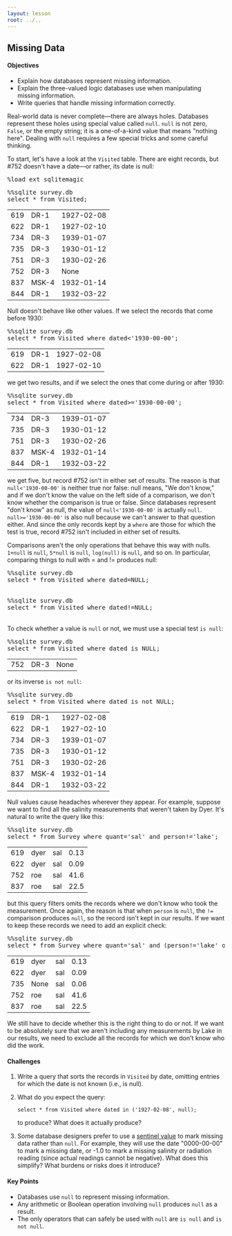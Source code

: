 ```yaml
---
layout: lesson
root: ../..
---
```


## Missing Data


<div class="objectives">
<h4 id="objectives">Objectives</h4>
<ul>
<li>Explain how databases represent missing information.</li>
<li>Explain the three-valued logic databases use when manipulating missing information.</li>
<li>Write queries that handle missing information correctly.</li>
</ul>
</div>


<div>
<p>Real-world data is never complete&mdash;there are always holes.
Databases represent these holes using special value called <code>null</code>.
<code>null</code> is not zero, <code>False</code>, or the empty string;
it is a one-of-a-kind value that means &quot;nothing here&quot;.
Dealing with <code>null</code> requires a few special tricks
and some careful thinking.</p>
<p>To start,
let&#39;s have a look at the <code>Visited</code> table.
There are eight records,
but #752 doesn&#39;t have a date&mdash;or rather,
its date is null:</p>
</div>


<pre class="in">%load_ext sqlitemagic</pre>


<pre class="in">%%sqlite survey.db
select * from Visited;</pre>

<div class="out"><table>
<tr><td>619</td><td>DR-1</td><td>1927-02-08</td></tr>
<tr><td>622</td><td>DR-1</td><td>1927-02-10</td></tr>
<tr><td>734</td><td>DR-3</td><td>1939-01-07</td></tr>
<tr><td>735</td><td>DR-3</td><td>1930-01-12</td></tr>
<tr><td>751</td><td>DR-3</td><td>1930-02-26</td></tr>
<tr><td>752</td><td>DR-3</td><td>None</td></tr>
<tr><td>837</td><td>MSK-4</td><td>1932-01-14</td></tr>
<tr><td>844</td><td>DR-1</td><td>1932-03-22</td></tr>
</table></div>


<div>
<p>Null doesn&#39;t behave like other values.
If we select the records that come before 1930:</p>
</div>


<pre class="in">%%sqlite survey.db
select * from Visited where dated&lt;&#39;1930-00-00&#39;;</pre>

<div class="out"><table>
<tr><td>619</td><td>DR-1</td><td>1927-02-08</td></tr>
<tr><td>622</td><td>DR-1</td><td>1927-02-10</td></tr>
</table></div>


<div>
<p>we get two results,
and if we select the ones that come during or after 1930:</p>
</div>


<pre class="in">%%sqlite survey.db
select * from Visited where dated&gt;=&#39;1930-00-00&#39;;</pre>

<div class="out"><table>
<tr><td>734</td><td>DR-3</td><td>1939-01-07</td></tr>
<tr><td>735</td><td>DR-3</td><td>1930-01-12</td></tr>
<tr><td>751</td><td>DR-3</td><td>1930-02-26</td></tr>
<tr><td>837</td><td>MSK-4</td><td>1932-01-14</td></tr>
<tr><td>844</td><td>DR-1</td><td>1932-03-22</td></tr>
</table></div>


<div>
<p>we get five,
but record #752 isn&#39;t in either set of results.
The reason is that
<code>null&lt;&#39;1930-00-00&#39;</code>
is neither true nor false:
null means, &quot;We don&#39;t know,&quot;
and if we don&#39;t know the value on the left side of a comparison,
we don&#39;t know whether the comparison is true or false.
Since databases represent &quot;don&#39;t know&quot; as null,
the value of <code>null&lt;&#39;1930-00-00&#39;</code>
is actually <code>null</code>.
<code>null&gt;=&#39;1930-00-00&#39;</code> is also null
because we can&#39;t answer to that question either.
And since the only records kept by a <code>where</code>
are those for which the test is true,
record #752 isn&#39;t included in either set of results.</p>
<p>Comparisons aren&#39;t the only operations that behave this way with nulls.
<code>1+null</code> is <code>null</code>,
<code>5*null</code> is <code>null</code>,
<code>log(null)</code> is <code>null</code>,
and so on.
In particular,
comparing things to null with = and != produces null:</p>
</div>


<pre class="in">%%sqlite survey.db
select * from Visited where dated=NULL;</pre>

<div class="out"><table>

</table></div>


<pre class="in">%%sqlite survey.db
select * from Visited where dated!=NULL;</pre>

<div class="out"><table>

</table></div>


<div>
<p>To check whether a value is <code>null</code> or not,
we must use a special test <code>is null</code>:</p>
</div>


<pre class="in">%%sqlite survey.db
select * from Visited where dated is NULL;</pre>

<div class="out"><table>
<tr><td>752</td><td>DR-3</td><td>None</td></tr>
</table></div>


<div>
<p>or its inverse <code>is not null</code>:</p>
</div>


<pre class="in">%%sqlite survey.db
select * from Visited where dated is not NULL;</pre>

<div class="out"><table>
<tr><td>619</td><td>DR-1</td><td>1927-02-08</td></tr>
<tr><td>622</td><td>DR-1</td><td>1927-02-10</td></tr>
<tr><td>734</td><td>DR-3</td><td>1939-01-07</td></tr>
<tr><td>735</td><td>DR-3</td><td>1930-01-12</td></tr>
<tr><td>751</td><td>DR-3</td><td>1930-02-26</td></tr>
<tr><td>837</td><td>MSK-4</td><td>1932-01-14</td></tr>
<tr><td>844</td><td>DR-1</td><td>1932-03-22</td></tr>
</table></div>


<div>
<p>Null values cause headaches wherever they appear.
For example,
suppose we want to find all the salinity measurements
that weren&#39;t taken by Dyer.
It&#39;s natural to write the query like this:</p>
</div>


<pre class="in">%%sqlite survey.db
select * from Survey where quant=&#39;sal&#39; and person!=&#39;lake&#39;;</pre>

<div class="out"><table>
<tr><td>619</td><td>dyer</td><td>sal</td><td>0.13</td></tr>
<tr><td>622</td><td>dyer</td><td>sal</td><td>0.09</td></tr>
<tr><td>752</td><td>roe</td><td>sal</td><td>41.6</td></tr>
<tr><td>837</td><td>roe</td><td>sal</td><td>22.5</td></tr>
</table></div>


<div>
<p>but this query filters omits the records
where we don&#39;t know who took the measurement.
Once again,
the reason is that when <code>person</code> is <code>null</code>,
the <code>!=</code> comparison produces <code>null</code>,
so the record isn&#39;t kept in our results.
If we want to keep these records
we need to add an explicit check:</p>
</div>


<pre class="in">%%sqlite survey.db
select * from Survey where quant=&#39;sal&#39; and (person!=&#39;lake&#39; or person is null);</pre>

<div class="out"><table>
<tr><td>619</td><td>dyer</td><td>sal</td><td>0.13</td></tr>
<tr><td>622</td><td>dyer</td><td>sal</td><td>0.09</td></tr>
<tr><td>735</td><td>None</td><td>sal</td><td>0.06</td></tr>
<tr><td>752</td><td>roe</td><td>sal</td><td>41.6</td></tr>
<tr><td>837</td><td>roe</td><td>sal</td><td>22.5</td></tr>
</table></div>


<div>
<p>We still have to decide whether this is the right thing to do or not.
If we want to be absolutely sure that
we aren&#39;t including any measurements by Lake in our results,
we need to exclude all the records for which we don&#39;t know who did the work.</p>
</div>


<div>
<h4 id="challenges">Challenges</h4>
<ol>
<li><p>Write a query that sorts the records in <code>Visited</code> by date,
omitting entries for which the date is not known
(i.e., is null).</p>
</li>
<li><p>What do you expect the query:</p>
<pre><code>select * from Visited where dated in (&#39;1927-02-08&#39;, null);
</code></pre><p>to produce?
What does it actually produce?</p>
</li>
<li><p>Some database designers prefer to use
a <a href="../../gloss.html#sentinel-value">sentinel value</a>
to mark missing data rather than <code>null</code>.
For example,
they will use the date &quot;0000-00-00&quot; to mark a missing date,
or -1.0 to mark a missing salinity or radiation reading
(since actual readings cannot be negative).
What does this simplify?
What burdens or risks does it introduce?</p>
</li>
</ol>
</div>


<div class="keypoints">
<h4 id="key-points">Key Points</h4>
<ul>
<li>Databases use <code>null</code> to represent missing information.</li>
<li>Any arithmetic or Boolean operation involving <code>null</code> produces <code>null</code> as a result.</li>
<li>The only operators that can safely be used with <code>null</code> are <code>is null</code> and <code>is not null</code>.</li>
</ul>
</div>
